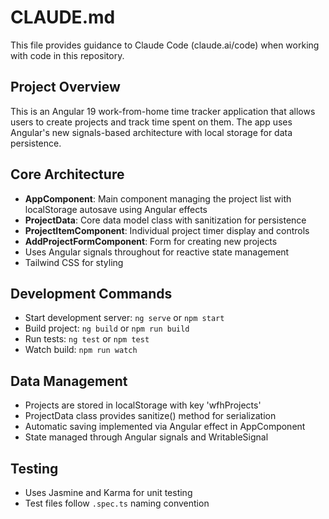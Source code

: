 # CLAUDE.md

This file provides guidance to Claude Code (claude.ai/code) when working with code in this repository.

## Project Overview
This is an Angular 19 work-from-home time tracker application that allows users to create projects and track time spent on them. The app uses Angular's new signals-based architecture with local storage for data persistence.

## Core Architecture
- **AppComponent**: Main component managing the project list with localStorage autosave using Angular effects
- **ProjectData**: Core data model class with sanitization for persistence
- **ProjectItemComponent**: Individual project timer display and controls
- **AddProjectFormComponent**: Form for creating new projects
- Uses Angular signals throughout for reactive state management
- Tailwind CSS for styling

## Development Commands
- Start development server: `ng serve` or `npm start`
- Build project: `ng build` or `npm run build`
- Run tests: `ng test` or `npm test`
- Watch build: `npm run watch`

## Data Management
- Projects are stored in localStorage with key 'wfhProjects'
- ProjectData class provides sanitize() method for serialization
- Automatic saving implemented via Angular effect in AppComponent
- State managed through Angular signals and WritableSignal

## Testing
- Uses Jasmine and Karma for unit testing
- Test files follow `.spec.ts` naming convention